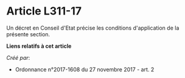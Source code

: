 # Article L311-17

Un décret en Conseil d'Etat précise les conditions d'application de la présente section.

**Liens relatifs à cet article**

_Créé par_:

  - Ordonnance n°2017-1608 du 27 novembre 2017 - art. 2
